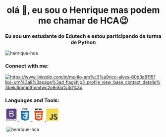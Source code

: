 <h1 align="center">olá 👋, eu sou o Henrique mas podem me chamar de HCA😉</h1>
<h3 align="center">Eu sou um estudante do Edutech e estou participando da turma de Python</h3>

<p align="left"> <img src="https://komarev.com/ghpvc/?username=henrique-hca&label=Profile%20views&color=0e75b6&style=flat" alt="henrique-hca" /> </p>

<h3 align="left">Connect with me:</h3>
<p align="left">
<a href="https://linkedin.com/in/https://www.linkedin.com/in/murilo-am%c3%a9rico-alves-60b3a8115?lipi=urn%3ali%3apage%3ad_flagship3_profile_view_base_contact_details%3belutkbmpttmmtwc2o9ri6a%3d%3d" target="blank"><img align="center" src="https://raw.githubusercontent.com/rahuldkjain/github-profile-readme-generator/master/src/images/icons/Social/linked-in-alt.svg" alt="https://www.linkedin.com/in/murilo-am%c3%a9rico-alves-60b3a8115?lipi=urn%3ali%3apage%3ad_flagship3_profile_view_base_contact_details%3belutkbmpttmmtwc2o9ri6a%3d%3d" height="30" width="40" /></a>
</p>

<h3 align="left">Languages and Tools:</h3>
<p align="left"> <a href="https://getbootstrap.com" target="_blank"> <img src="https://raw.githubusercontent.com/devicons/devicon/master/icons/bootstrap/bootstrap-plain-wordmark.svg" alt="bootstrap" width="40" height="40"/> </a> <a href="https://www.w3schools.com/css/" target="_blank"> <img src="https://raw.githubusercontent.com/devicons/devicon/master/icons/css3/css3-original-wordmark.svg" alt="css3" width="40" height="40"/> </a> <a href="https://www.w3.org/html/" target="_blank"> <img src="https://raw.githubusercontent.com/devicons/devicon/master/icons/html5/html5-original-wordmark.svg" alt="html5" width="40" height="40"/> </a> <a href="https://developer.mozilla.org/en-US/docs/Web/JavaScript" target="_blank"> <img src="https://raw.githubusercontent.com/devicons/devicon/master/icons/javascript/javascript-original.svg" alt="javascript" width="40" height="40"/> </a> </p>

<p>&nbsp;<img align="center" src="https://github-readme-stats.vercel.app/api?username=henrique-hca&show_icons=true&locale=en" alt="henrique-hca" /></p>
